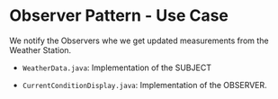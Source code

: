# Observer Pattern - Use Case

We notify the Observers whe we get updated measurements from the Weather Station.

- `WeatherData.java`: Implementation of the SUBJECT

- `CurrentConditionDisplay.java`: Implementation of the OBSERVER.
